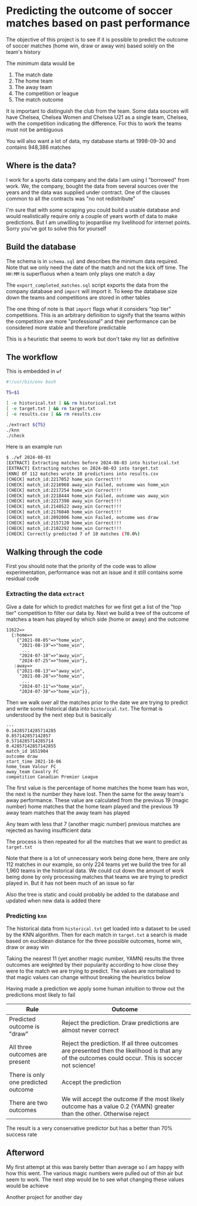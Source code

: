 # Predicting the outcome of soccer matches based on past performance

The objective of this project is to see if it is possible to predict the outcome of soccer matches (home win, draw or away win) based solely on the team's history

The minimum data would be

1. The match date
2. The home team
3. The away team
4. The competition or league
5. The match outcome

It is important to distinguish the club from the team. Some data sources will have Chelsea, Chelsea Women and Chelsea U21 as a single team, Chelsea, with the competition indicating the difference. For this to work the teams must not be ambiguous

You will also want a lot of data, my database starts at 1998-09-30 and contains 948,386 matches

## Where is the data?

I work for a sports data company and the data I am using I "borrowed" from work. We, the company, bought the data from several sources over the years and the data was supplied under contract. One of the clauses common to all the contracts was "no not redistribute"

I'm sure that with some scraping you could build a usable database and would realistically require only a couple of years worth of data to make predictions. But I am unwilling to jeopardise my livelihood for internet points. Sorry you've got to solve this for yourself

## Build the database

The schema is in `schema.sql` and describes the minimum data required. Note that we only need the date of the match and not the kick off time. The `HH:MM` is superfluous when a team only plays one match a day

The `export_completed_matches.sql` script exports the data from the company database and `import`	will import it. To keep the database size down the teams and competitions are stored in other tables

The one thing of note is that `import` flags what it considers "top tier" competitions. This is an arbitrary definition to signify that the teams within the competition are more "professional" and their performance can be considered more stable and therefore predictable

This is a heuristic that seems to work but don't take my list as definitive

## The workflow

This is embedded in `wf`

```bash
#!/usr/bin/env bash

TS=$1

[ -e historical.txt ] && rm historical.txt
[ -e target.txt ] && rm target.txt
[ -e results.csv ] && rm results.csv

./extract ${TS}
./knn
./check
```

Here is an example run

```bash
$ ./wf 2024-08-03
[EXTRACT] Extracting matches before 2024-08-03 into historical.txt
[EXTRACT] Extracting matches on 2024-08-03 into target.txt
[KNN] Of 112 matches wrote 10 predictions into results.csv
[CHECK] match_id:2217052 home_win Correct!!!
[CHECK] match_id:2216968 away_win Failed, outcome was home_win
[CHECK] match_id:2217254 home_win Correct!!!
[CHECK] match_id:2218444 home_win Failed, outcome was away_win
[CHECK] match_id:2217398 away_win Correct!!!
[CHECK] match_id:2148522 away_win Correct!!!
[CHECK] match_id:2176040 home_win Correct!!!
[CHECK] match_id:2092006 home_win Failed, outcome was draw
[CHECK] match_id:2157120 home_win Correct!!!
[CHECK] match_id:2102292 home_win Correct!!!
[CHECK] Correctly predicted 7 of 10 matches (70.0%)
```

## Walking through the code

First you should note that the priority of the code was to allow experimentation, performance was not an issue and it still contains some residual code

### Extracting the data `extract`

Give a date for which to predict matches for we first get a list of the "top tier" competition to filter our data by. Next we build a tree of the outcome of matches a team has played by which side (home or away) and the outcome

```
11622=>
  {:home=>
    {"2021-08-05"=>"home_win",
     "2021-08-19"=>"home_win",
      ...
     "2024-07-18"=>"away_win",
     "2024-07-25"=>"home_win"},
   :away=>
    {"2021-08-13"=>"away_win",
     "2021-08-28"=>"home_win",
	  ...
     "2024-07-11"=>"home_win",
     "2024-07-30"=>"home_win"}},
```

Then we walk over all the matches prior to the date we are trying to predict and write some historical data into `historical.txt`. The format is understood by the next step but is basically

```
---
0.14285714285714285
0.857142857142857
0.5714285714285714
0.42857142857142855
match_id 1651904
outcome draw
start_time 2021-10-06
home_team Valour FC
away_team Cavalry FC
competition Canadian Premier League
```

The first value is the percentage of home matches the home team has won, the next is the number they have lost. Then the same for the away team's away performance. These value are calculated from the previous 19 (magic number) home matches that the home team played and the previous 19 away team matches that the away team has played

Any team with less that 7 (another magic number) previous matches are rejected as having insufficient data

The process is then repeated for all the matches that we want to predict as `target.txt`

Note that there is a lot of unnecessary work being done here, there are only 112 matches in our example, so only 224 teams yet we build the tree for all 1,960 teams in the historical data. We could cut down the amount of work being done by only processing matches that teams we are trying to predict played in. But it has not been much of an issue so far

Also the tree is static and could probably be added to the database and updated when new data is added there

### Predicting `knn`

The historical data from `historical.txt` get loaded into a dataset to be used by the KNN algorithm. Then for each match in `target.txt` a search is made based on euclidean distance for the three possible outcomes, home win, draw or away win

Taking the nearest 11 (yet another magic number, YAMN) results the three outcomes are weighted by their popularity according to how close they were to the match we are trying to predict. The values are normalised to that magic values can change without breaking the heuristics below

Having made a prediction we apply some human *intuition* to throw out the predictions most likely to fail

|Rule|Outcome|
|---|---|
|Predicted outcome is "draw"|Reject the prediction. Draw predictions are almost never correct|
|All three outcomes are present|Reject the prediction. If all three outcomes are presented then the likelihood is that any of the outcomes could occur. This is soccer not science!|
|There is only one predicted outcome|Accept the prediction|
|There are two outcomes|We will accept the outcome if the most likely outcome has a value 0.2 (YAMN) greater than the other. Otherwise reject|

The result is a very conservative predictor but has a better than 70% success rate

## Afterword

My first attempt at this was barely better than average so I am happy with how this went. The various magic numbers were pulled out of thin air but seem to work. The next step would be to see what changing these values would be achieve

Another project for another day

